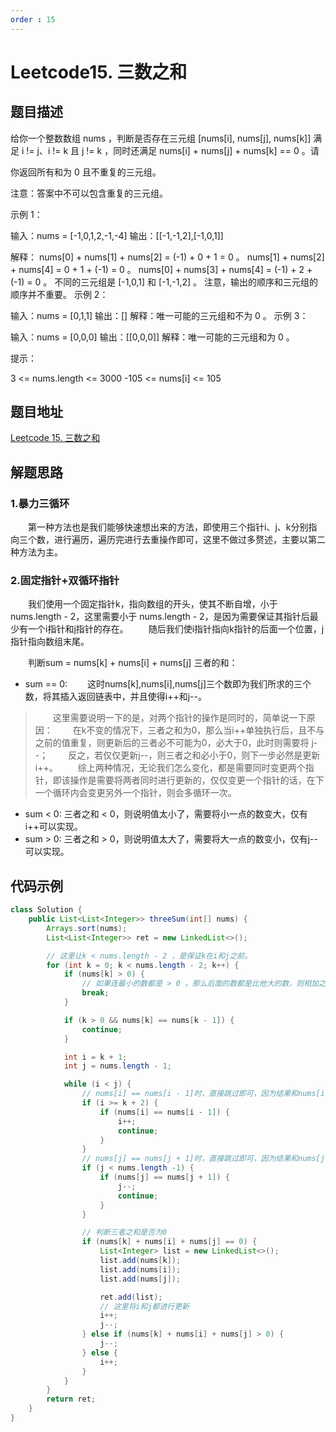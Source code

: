 ```yaml
---
order : 15
---
```

# Leetcode15. 三数之和
## 题目描述
给你一个整数数组 nums ，判断是否存在三元组 [nums[i], nums[j], nums[k]] 满足 i != j、i != k 且 j != k ，同时还满足 nums[i] + nums[j] + nums[k] == 0 。请

你返回所有和为 0 且不重复的三元组。

注意：答案中不可以包含重复的三元组。

示例 1：

输入：nums = [-1,0,1,2,-1,-4]
输出：[[-1,-1,2],[-1,0,1]]

解释：
nums[0] + nums[1] + nums[2] = (-1) + 0 + 1 = 0 。
nums[1] + nums[2] + nums[4] = 0 + 1 + (-1) = 0 。
nums[0] + nums[3] + nums[4] = (-1) + 2 + (-1) = 0 。
不同的三元组是 [-1,0,1] 和 [-1,-1,2] 。
注意，输出的顺序和三元组的顺序并不重要。
示例 2：

输入：nums = [0,1,1]
输出：[]
解释：唯一可能的三元组和不为 0 。
示例 3：

输入：nums = [0,0,0]
输出：[[0,0,0]]
解释：唯一可能的三元组和为 0 。
 

提示：

3 <= nums.length <= 3000
-105 <= nums[i] <= 105

## 题目地址
[Leetcode 15. 三数之和](https://leetcode.cn/problems/3sum/solution/san-shu-zhi-he-pai-xu-shuang-zhi-zhen-bu-wt6o/)
## 解题思路
### 1.暴力三循环
&emsp;&emsp;第一种方法也是我们能够快速想出来的方法，即使用三个指针i、j、k分别指向三个数，进行遍历，遍历完进行去重操作即可，这里不做过多赘述，主要以第二种方法为主。

### 2.固定指针+双循环指针
&emsp;&emsp;我们使用一个固定指针k，指向数组的开头，使其不断自增，小于nums.length - 2，这里需要小于 nums.length - 2，是因为需要保证其指针后最少有一个i指针和j指针的存在。
&emsp;&emsp;随后我们使i指针指向k指针的后面一个位置，j指针指向数组末尾。

&emsp;&emsp;判断sum = nums[k] + nums[i] + nums[j] 三者的和：

- sum == 0:
&emsp;&emsp;这时nums[k],nums[i],nums[j]三个数即为我们所求的三个数，将其插入返回链表中，并且使得i++和j--。
>&emsp;&emsp;这里需要说明一下的是，对两个指针的操作是同时的，简单说一下原因：
&emsp;&emsp;在k不变的情况下，三者之和为0，那么当i++单独执行后，且不与之前的值重复，则更新后的三者必不可能为0，必大于0，此时则需要将 j--；
&emsp;&emsp;反之，若仅仅更新j--，则三者之和必小于0，则下一步必然是更新i++。
&emsp;&emsp;综上两种情况，无论我们怎么变化，都是需要同时变更两个指针，即该操作是需要将两者同时进行更新的，仅仅变更一个指针的话，在下一个循环内会变更另外一个指针，则会多循环一次。

- sum < 0:
三者之和 < 0，则说明值太小了，需要将小一点的数变大，仅有i++可以实现。
- sum > 0:
三者之和 > 0，则说明值太大了，需要将大一点的数变小，仅有j--可以实现。
## 代码示例
```java
class Solution {
    public List<List<Integer>> threeSum(int[] nums) {
        Arrays.sort(nums);
        List<List<Integer>> ret = new LinkedList<>();

        // 这里让k < nums.length - 2 ，是保证k在i和j之前。
        for (int k = 0; k < nums.length - 2; k++) {
            if (nums[k] > 0) {
                // 如果连最小的数都是 > 0 ，那么后面的数都是比他大的数，则相加之后必为一个 > 0 的数
                break;
            }

            if (k > 0 && nums[k] == nums[k - 1]) {
                continue;
            }

            int i = k + 1;
            int j = nums.length - 1;

            while (i < j) {
                // nums[i] == nums[i - 1]时，直接跳过即可，因为结果和nums[i - 1]一致
                if (i >= k + 2) {
                    if (nums[i] == nums[i - 1]) {
                        i++;
                        continue;
                    }
                }
                // nums[j] == nums[j + 1]时，直接跳过即可，因为结果和nums[j + 1]一致
                if (j < nums.length -1) {
                    if (nums[j] == nums[j + 1]) {
                        j--;
                        continue;
                    }
                }

                // 判断三者之和是否为0
                if (nums[k] + nums[i] + nums[j] == 0) {
                    List<Integer> list = new LinkedList<>();
                    list.add(nums[k]);
                    list.add(nums[i]);
                    list.add(nums[j]);

                    ret.add(list);
                    // 这里将i和j都进行更新
                    i++;
                    j--;
                } else if (nums[k] + nums[i] + nums[j] > 0) {
                    j--;
                } else {
                    i++;
                }
            }
        }
        return ret;
    }
}
```